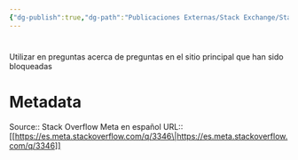 ```yaml
---
{"dg-publish":true,"dg-path":"Publicaciones Externas/Stack Exchange/Stack Overflow en español/Stack Overflow en español Meta/es.meta.stackoverflow.com-3346.md","permalink":"/publicaciones-externas/stack-exchange/stack-overflow-en-espanol/stack-overflow-en-espanol-meta/es-meta-stackoverflow-com-3346/","hide":true,"noteIcon":"\"0\"","created":"2024-04-03T12:49:10.374-06:00","updated":"2024-04-05T16:44:02.778-06:00"}
---
```


# 

Utilizar en preguntas acerca de preguntas en el sitio principal que han sido bloqueadas

# Metadata
Source:: Stack Overflow Meta en español
URL:: [[https://es.meta.stackoverflow.com/q/3346\|https://es.meta.stackoverflow.com/q/3346]]

